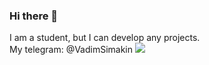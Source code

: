 ### Hi there 👋
I am a student, but I can develop any projects.  
My telegram: @VadimSimakin
![](https://profile-counter.glitch.me/bauripalash/count.svg) 
<!--
**vsvad/vsvad** is a ✨ _special_ ✨ repository because its `README.md` (this file) appears on your GitHub profile.

Here are some ideas to get you started:

- 🔭 I’m currently working on ...
- 🌱 I’m currently learning ...
- 👯 I’m looking to collaborate on ...
- 🤔 I’m looking for help with ...
- 💬 Ask me about ...
- 📫 How to reach me: ...
- 😄 Pronouns: ...
- ⚡ Fun fact: ...
-->
